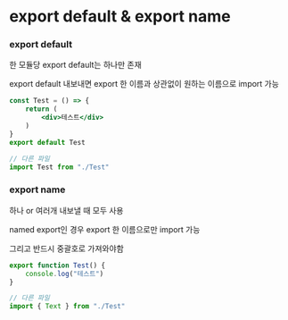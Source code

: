 # export default & export name

### **export default**

한 모듈당 export default는 하나만 존재

export default 내보내면 export 한 이름과 상관없이 원하는 이름으로 import 가능

```jsx
const Test = () => {
	return (
		<div>테스트</div>
	)
}
export default Test

// 다른 파일
import Test from "./Test"
```

### **export name**

하나 or 여러개 내보낼 때 모두 사용

named export인 경우 export 한 이름으로만 import 가능

그리고 반드시 중괄호로 가져와야함

```jsx
export function Test() {
	console.log("테스트")
}

// 다른 파일
import { Text } from "./Test"
```
